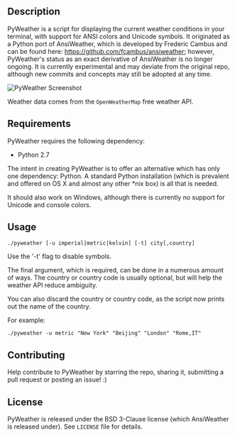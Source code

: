 ## Description

PyWeather is a script for displaying the current weather conditions in your terminal, with support for ANSI colors and Unicode symbols. It originated as a Python port of AnsiWeather, which is developed by Frederic Cambus and can be found here: https://github.com/fcambus/ansiweather; however, PyWeather's status as an exact derivative of AnsiWeather is no longer ongoing. It is currently experimental and may deviate from the original repo, although new commits and concepts may still be adopted at any time.

![PyWeather Screenshot](http://oi43.tinypic.com/swtouo.jpg)

Weather data comes from the `OpenWeatherMap` free weather API.

## Requirements

PyWeather requires the following dependency: 

- Python 2.7

The intent in creating PyWeather is to offer an alternative which has only one dependency: Python. A standard Python installation (which is prevalent and offered on OS X and almost any other *nix box) is all that is needed.

It should also work on Windows, although there is currently no support for Unicode and console colors.

## Usage

	./pyweather [-u imperial|metric|kelvin] [-t] city[,country]

Use the '-t' flag to disable symbols.

The final argument, which is required, can be done in a numerous amount of ways. The country or country code is usually optional, but will help the weather API reduce ambiguity.

You can also discard the country or country code, as the script now prints out the name of the country.

For example:

	./pyweather -u metric "New York" "Beijing" "London" "Rome,IT"

## Contributing

Help contribute to PyWeather by starring the repo, sharing it, submitting a pull request or posting an issue! :)

## License

PyWeather is released under the BSD 3-Clause license (which AnsiWeather is released under). See `LICENSE` file for details.
